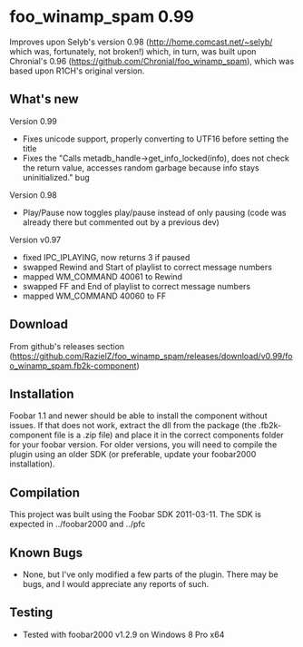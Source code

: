 foo_winamp_spam 0.99
=======================

Improves upon Selyb's version 0.98 (http://home.comcast.net/~selyb/ which was, fortunately, not broken!) which, in turn, was built upon Chronial's 0.96 (https://github.com/Chronial/foo_winamp_spam), which was based upon R1CH's original version.

What's new
----------
Version 0.99
* Fixes unicode support, properly converting to UTF16 before setting the title
* Fixes the "Calls metadb_handle->get_info_locked(info), does not check the return value, accesses random garbage because info stays uninitialized." bug

Version 0.98

* Play/Pause now toggles play/pause instead of only pausing (code was already there but commented out by a previous dev)

Version v0.97

* fixed IPC_IPLAYING, now returns 3 if paused
* swapped Rewind and Start of playlist to correct message numbers
* mapped WM_COMMAND 40061 to Rewind
* swapped FF and End of playlist to correct message numbers
* mapped WM_COMMAND 40060 to FF

Download
--------
From github's releases section (https://github.com/RazielZ/foo_winamp_spam/releases/download/v0.99/foo_winamp_spam.fb2k-component)

Installation
------------
Foobar 1.1 and newer should be able to install the component without issues. 
If that does not work, extract the dll from the package (the .fb2k-component file is a .zip file) and place it in the correct components folder for your foobar version.
For older versions, you will need to compile the plugin using an older SDK (or preferable, update your foobar2000 installation).

Compilation
-----------
This project was built using the Foobar SDK 2011-03-11.
The SDK is expected in ../foobar2000 and ../pfc

Known Bugs
----------
* None, but I've only modified a few parts of the plugin. There may be bugs, and I would appreciate any reports of such.

Testing
-------
* Tested with foobar2000 v1.2.9 on Windows 8 Pro x64